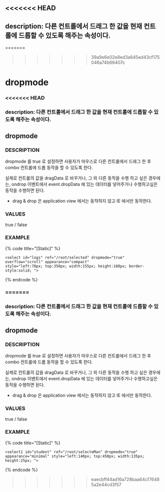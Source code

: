 <<<<<<< HEAD
---
description: 다른 컨트롤에서 드래그 한 값을 현재 컨트롤에 드롭할 수 있도록 해주는 속성이다.
---

=======
>>>>>>> 39a9e6e02e8ed3a645ed43cf175046a74b66407c
# dropmode

### &lt;&lt;&lt;&lt;&lt;&lt;&lt; HEAD

### description: 다른 컨트롤에서 드래그 한 값을 현재 컨트롤에 드롭할 수 있도록 해주는 속성이다.

## dropmode

### DESCRIPTION

dropmode 를 true 로 설정하면 사용자가 마우스로 다른 컨트롤에서 드래그 한 후 combo 컨트롤에 드롭 동작을 할 수 있도록 한다.

실제로 컨트롤의 값을 dragData 로 바꾸거나, 그 외 다른 동작을 수행 하고 싶은 경우에는, ondrop 이벤트에서 event.dropData 에 있는 데이터를 넣어주거나 수행하고싶은 동작을 수행하면 된다.

* drag & drop 은 application view 에서는 동작하지 않고 IE 에서만 동작한다.    

### VALUES

true / false

### EXAMPLE

{% code title="\[Static\]" %}
```markup
<select id="logs" ref="/root/selected" dropmode="true" overflow="scroll" appearance="compact" 
style="left:70px; top:350px; width:155px; height:160px; border-style:solid; "> 
```
{% endcode %}

### =======

### description: 다른 컨트롤에서 드래그 한 값을 현재 컨트롤에 드롭할 수 있도록 해주는 속성이다.

## dropmode

### DESCRIPTION

dropmode 를 true 로 설정하면 사용자가 마우스로 다른 컨트롤에서 드래그 한 후 combo 컨트롤에 드롭 동작을 할 수 있도록 한다.

실제로 컨트롤의 값을 dragData 로 바꾸거나, 그 외 다른 동작을 수행 하고 싶은 경우에는, ondrop 이벤트에서 event.dropData 에 있는 데이터를 넣어주거나 수행하고싶은 동작을 수행하면 된다.

* drag & drop 은 application view 에서는 동작하지 않고 IE 에서만 동작한다.    

### VALUES

true / false

### EXAMPLE

{% code title="\[Static\]" %}
```markup
<select1 id="student" ref="/root/selecteMan" dropmode="true" 
appearance="minimal" style="left:140px; top:450px; width:135px; 
height:25px; ">
```
{% endcode %}

> > > > > > > eaecbff44ad16a728baa64cf76485a2e44cd3f57

